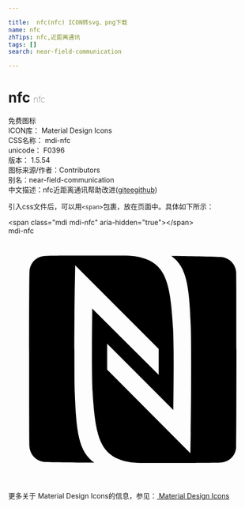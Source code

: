 ```yaml
---

title:  nfc(nfc) ICON转svg、png下载
name: nfc
zhTips: nfc,近距离通讯
tags: []
search: near-field-communication

---
```


# nfc  <small style="font-size: 60%;font-weight: 100">nfc</small>


<div class="detail-page">
<p>
<span><span class="badge-success badge">免费图标</span> </span>
<br/>
<span>
ICON库：
<span class="badge-secondary badge">Material Design Icons</span> 
</span>
<br/>
<span>
CSS名称：
<span class="badge-secondary badge">mdi-nfc</span> 
</span>
<br/>
<span>
unicode：
<span class="badge-secondary badge">F0396</span> 
<copy-btn content='F0396' btn-title=""></copy-btn>
<copy-btn :content='String.fromCodePoint(parseInt("F0396", 16))' btn-title="复制U"></copy-btn>
</span>
<br/>
<span>
版本：
<span class="badge-secondary badge">1.5.54</span> 
</span>
<br/>
<span>图标来源/作者：<span class="badge-light badge">Contributors</span></span> 
<br/>
<span>别名：<span class="badge-light badge">near-field-communication</span></span><br/><span class="zh-detail">中文描述：<span class="badge-primary badge">nfc</span><span class="badge-primary badge">近距离通讯</span><span class="help-link"><span>帮助改进</span>(<a href="https://gitee.com/liuwave/icon-helper/edit/master/json/material/nfc.json" target="_blank" rel="noopener noreferrer">gitee</a><a href="https://github.com/liuwave/icon-helper/edit/master/json/material/nfc.json" target="_blank" rel="noopener noreferrer">github</a></span>)</span><br/>
</p>
</div>
<div class="alert alert-dark">
  <i class="mdi mdi-nfc mdi-48px"></i>
  <i class="mdi mdi-nfc mdi-36px"></i>
  <i class="mdi mdi-nfc mdi-24px"></i>
  <i class="mdi mdi-nfc mdi-18px"></i>
</div>
<div>
  <p>引入css文件后，可以用<code>&lt;span&gt;</code>包裹，放在页面中。具体如下所示：    
  </p>
  <div class="alert alert-primary" style="font-size: 14px">
    &lt;span class="mdi mdi-nfc" aria-hidden="true"&gt;&lt;/span&gt;
    <copy-btn content='<span class="mdi mdi-nfc" aria-hidden="true"></span>'></copy-btn>
  </div>
  <div class="alert alert-secondary">
    <i class="mdi mdi-nfc"
    style="font-size: 24px"
    aria-hidden="true"></i> mdi-nfc
    <copy-btn content="mdi-nfc" btn-title="复制图标名称"></copy-btn>
  </div>
</div>
<div id="svg" class="svg-wrap">
<svg xmlns="http://www.w3.org/2000/svg" viewBox="0 0 24 24"><path d="M7.24 2C5.6 2 3.96 2 3.55 2.04C2.67 2.09 2.08 2.73 2.04 3.56C2 4.37 2 19.59 2.04 20.41C2.09 21.23 2.71 21.86 3.55 21.91C4.46 21.96 7.44 21.97 8.29 21.97C6.76 20.91 6.55 18.92 6.41 15.23C6.33 13.04 6.4 5.36 6.41 5.04L6.45 2.94L14.5 11V13.5L8.09 7.11C8.08 8.38 8.06 10.03 8.06 11.54C8.06 13 8.08 14.34 8.12 15.05C8.36 19.07 8.74 20.96 10.83 21.7C11.5 21.93 12.07 22 13.07 22C13.89 22 19.63 22 20.45 21.96C21.33 21.91 21.93 21.27 21.97 20.44C22 19.63 22 4.45 21.97 3.62C21.91 2.8 21.29 2.18 20.45 2.13C19.54 2.08 16.57 2.03 15.71 2.03C17.24 3.09 17.44 5.08 17.59 8.78C17.67 10.97 17.6 18.64 17.59 18.97L17.55 21.06L9.53 13V10.5L15.91 16.89C15.92 15.62 15.94 13.97 15.94 12.46C15.94 11 15.92 9.66 15.88 8.96C15.64 4.93 15.26 3.04 13.17 2.3C12.53 2.07 11.93 2 10.93 2H7.24Z" /></svg>
</div>
<detail full-name='mdi-nfc'></detail>
    
<div><p>更多关于 Material Design Icons的信息，参见：<a target="_blank" href="https://iconhelper.cn/material.html"> Material Design Icons</a>
</p></div>
